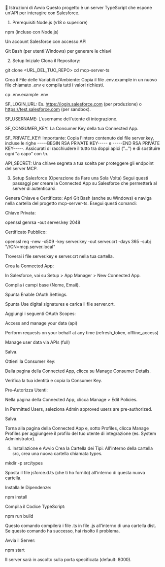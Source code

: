 🚀 Istruzioni di Avvio
Questo progetto è un server TypeScript che espone un'API per interagire con Salesforce.

1. Prerequisiti
Node.js (v18 o superiore)

npm (incluso con Node.js)

Un account Salesforce con accesso API

Git Bash (per utenti Windows) per generare le chiavi

2. Setup Iniziale
Clona il Repository:

git clone <URL_DEL_TUO_REPO>
cd mcp-server-ts

Crea il File delle Variabili d'Ambiente:
Copia il file .env.example in un nuovo file chiamato .env e compila tutti i valori richiesti.

cp .env.example .env

SF_LOGIN_URL: Es. https://login.salesforce.com (per produzione) o https://test.salesforce.com (per sandbox).

SF_USERNAME: L'username dell'utente di integrazione.

SF_CONSUMER_KEY: La Consumer Key della tua Connected App.

SF_PRIVATE_KEY: Importante: Copia l'intero contenuto del file server.key, incluse le righe -----BEGIN RSA PRIVATE KEY----- e -----END RSA PRIVATE KEY-----. Assicurati di racchiudere il tutto tra doppi apici ("...") e di sostituire ogni "a capo" con \n.

API_SECRET: Una chiave segreta a tua scelta per proteggere gli endpoint del server MCP.

3. Setup Salesforce (Operazione da Fare una Sola Volta)
Segui questi passaggi per creare la Connected App su Salesforce che permetterà al server di autenticarsi.

Genera Chiave e Certificato: Apri Git Bash (anche su Windows) e naviga nella cartella del progetto mcp-server-ts. Esegui questi comandi:

Chiave Privata:

openssl genrsa -out server.key 2048

Certificato Pubblico:

openssl req -new -x509 -key server.key -out server.crt -days 365 -subj "//CN=mcp.server.local"

Troverai i file server.key e server.crt nella tua cartella.

Crea la Connected App:

In Salesforce, vai su Setup > App Manager > New Connected App.

Compila i campi base (Nome, Email).

Spunta Enable OAuth Settings.

Spunta Use digital signatures e carica il file server.crt.

Aggiungi i seguenti OAuth Scopes:

Access and manage your data (api)

Perform requests on your behalf at any time (refresh_token, offline_access)

Manage user data via APIs (full)

Salva.

Ottieni la Consumer Key:

Dalla pagina della Connected App, clicca su Manage Consumer Details.

Verifica la tua identità e copia la Consumer Key.

Pre-Autorizza Utenti:

Nella pagina della Connected App, clicca Manage > Edit Policies.

In Permitted Users, seleziona Admin approved users are pre-authorized.

Salva.

Torna alla pagina della Connected App e, sotto Profiles, clicca Manage Profiles per aggiungere il profilo del tuo utente di integrazione (es. System Administrator).

4. Installazione e Avvio
Crea la Cartella dei Tipi:
All'interno della cartella src, crea una nuova cartella chiamata types.

mkdir -p src/types

Sposta il file jsforce.d.ts (che ti ho fornito) all'interno di questa nuova cartella.

Installa le Dipendenze:

npm install

Compila il Codice TypeScript:

npm run build

Questo comando compilerà i file .ts in file .js all'interno di una cartella dist. Se questo comando ha successo, hai risolto il problema.

Avvia il Server:

npm start

Il server sarà in ascolto sulla porta specificata (default: 8000).